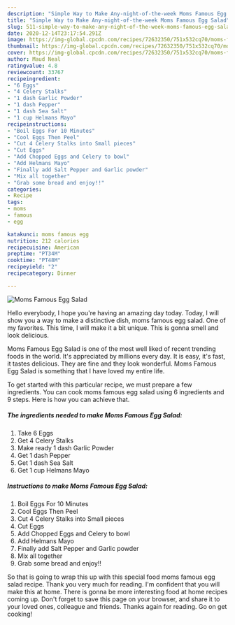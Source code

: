 ```yaml
---
description: "Simple Way to Make Any-night-of-the-week Moms Famous Egg Salad"
title: "Simple Way to Make Any-night-of-the-week Moms Famous Egg Salad"
slug: 511-simple-way-to-make-any-night-of-the-week-moms-famous-egg-salad
date: 2020-12-14T23:17:54.291Z
image: https://img-global.cpcdn.com/recipes/72632350/751x532cq70/moms-famous-egg-salad-recipe-main-photo.jpg
thumbnail: https://img-global.cpcdn.com/recipes/72632350/751x532cq70/moms-famous-egg-salad-recipe-main-photo.jpg
cover: https://img-global.cpcdn.com/recipes/72632350/751x532cq70/moms-famous-egg-salad-recipe-main-photo.jpg
author: Maud Neal
ratingvalue: 4.8
reviewcount: 33767
recipeingredient:
- "6 Eggs"
- "4 Celery Stalks"
- "1 dash Garlic Powder"
- "1 dash Pepper"
- "1 dash Sea Salt"
- "1 cup Helmans Mayo"
recipeinstructions:
- "Boil Eggs For 10 Minutes"
- "Cool Eggs Then Peel"
- "Cut 4 Celery Stalks into Small pieces"
- "Cut Eggs"
- "Add Chopped Eggs and Celery to bowl"
- "Add Helmans Mayo"
- "Finally add Salt Pepper and Garlic powder"
- "Mix all together"
- "Grab some bread and enjoy!!"
categories:
- Recipe
tags:
- moms
- famous
- egg

katakunci: moms famous egg 
nutrition: 212 calories
recipecuisine: American
preptime: "PT34M"
cooktime: "PT48M"
recipeyield: "2"
recipecategory: Dinner

---
```



![Moms Famous Egg Salad](https://img-global.cpcdn.com/recipes/72632350/751x532cq70/moms-famous-egg-salad-recipe-main-photo.jpg)

Hello everybody, I hope you're having an amazing day today. Today, I will show you a way to make a distinctive dish, moms famous egg salad. One of my favorites. This time, I will make it a bit unique. This is gonna smell and look delicious.

Moms Famous Egg Salad is one of the most well liked of recent trending foods in the world. It's appreciated by millions every day. It is easy, it's fast, it tastes delicious. They are fine and they look wonderful. Moms Famous Egg Salad is something that I have loved my entire life.




To get started with this particular recipe, we must prepare a few ingredients. You can cook moms famous egg salad using 6 ingredients and 9 steps. Here is how you can achieve that.

<!--inarticleads1-->

##### The ingredients needed to make Moms Famous Egg Salad:

1. Take 6 Eggs
1. Get 4 Celery Stalks
1. Make ready 1 dash Garlic Powder
1. Get 1 dash Pepper
1. Get 1 dash Sea Salt
1. Get 1 cup Helmans Mayo




<!--inarticleads2-->

##### Instructions to make Moms Famous Egg Salad:

1. Boil Eggs For 10 Minutes
1. Cool Eggs Then Peel
1. Cut 4 Celery Stalks into Small pieces
1. Cut Eggs
1. Add Chopped Eggs and Celery to bowl
1. Add Helmans Mayo
1. Finally add Salt Pepper and Garlic powder
1. Mix all together
1. Grab some bread and enjoy!!




So that is going to wrap this up with this special food moms famous egg salad recipe. Thank you very much for reading. I'm confident that you will make this at home. There is gonna be more interesting food at home recipes coming up. Don't forget to save this page on your browser, and share it to your loved ones, colleague and friends. Thanks again for reading. Go on get cooking!
